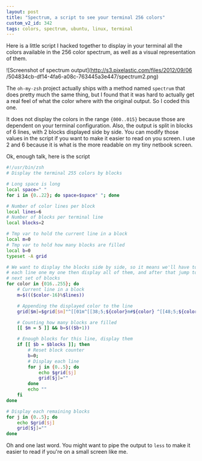 ```yaml
---
layout: post
title: "Spectrum, a script to see your terminal 256 colors"
custom_v2_id: 342
tags: colors, spectrum, ubuntu, linux, terminal
---
```


Here is a little script I hacked together to display in your terminal all the
colors available in the 256 color spectrum, as well as a visual representation
of them.

![Screenshot of spectrum output](http://s3.pixelastic.com/files/2012/09/06
/504834cb-df14-4fa6-a08c-763445a3e447/spectrum2.png)

The `oh-my-zsh` project actually ships with a method named `spectrum` that
does pretty much the same thing, but I found that it was hard to actually get
a real feel of what the color where with the original output. So I coded this
one.

It does not display the colors in the range `{000..015}` because those are
dependent on your terminal configuration. Also, the output is split in blocks
of 6 lines, with 2 blocks displayed side by side. You can modify those values
in the script if you want to make it easier to read on you screen. I use 2 and
6 because it is what is the more readable on my tiny netbook screen.

Ok, enough talk, here is the script


```sh
#!/usr/bin/zsh
# Display the terminal 255 colors by blocks

# Long space is long
local space=" "
for i in {0..22}; do space=$space" "; done

# Number of color lines per block
local lines=6
# Number of blocks per terminal line
local blocks=2

# Tmp var to hold the current line in a block
local m=0
# Tmp var to hold how many blocks are filled
local b=0
typeset -A grid

# We want to display the blocks side by side, so it means we'll have to create
# each line one my one then display all of them, and after that jump to the
# next set of blocks
for color in {016..255}; do
    # Current line in a block
    m=$((($color-16)%$lines))

    # Appending the displayed color to the line
    grid[$m]=$grid[$m]"^[[01m^[[38;5;${color}m#${color} ^[[48;5;${color}m${space}^[[00m  "

    # Counting how many blocks are filled
    [[ $m = 5 ]] && b=$(($b+1))

    # Enough blocks for this line, display them
    if [[ $b = $blocks ]]; then
        # Reset block counter
        b=0;
        # Display each line
        for j in {0..5}; do
            echo $grid[$j]
            grid[$j]=""
        done
        echo ""
    fi
done

# Display each remaining blocks
for j in {0..5}; do
    echo $grid[$j]
    grid[$j]=""
done
```

Oh and one last word. You might want to pipe the output to `less` to make it
easier to read if you're on a small screen like me.

